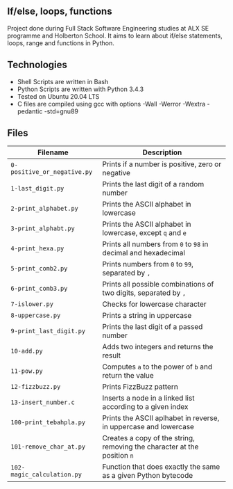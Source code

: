 If/else, loops, functions
---
Project done during Full Stack Software Engineering studies at ALX SE programme and Holberton School. It aims to learn about if/else statements, loops, range and functions in Python.

Technologies
---
* Shell Scripts are written in Bash
* Python Scripts are written with Python 3.4.3
* Tested on Ubuntu 20.04 LTS 
* C files are compiled using gcc with options -Wall -Werror -Wextra -pedantic -std=gnu89

Files
---
**Filename**                  | **Description**
------------------------------|-------------------------
`0-positive_or_negative.py`   | Prints if a number is positive, zero or negative
`1-last_digit.py`             | Prints the last digit of a random number
`2-print_alphabet.py`         | Prints the ASCII alphabet in lowercase
`3-print_alphabt.py`          | Prints the ASCII alphabet in lowercase, except `q` and `e`
`4-print_hexa.py`             | Prints all numbers from `0` to `98` in decimal and hexadecimal
`5-print_comb2.py`            | Prints numbers from `0` to `99`, separated by `,`
`6-print_comb3.py`            | Prints all possible combinations of two digits, separated by `,`
`7-islower.py`                | Checks for lowercase character
`8-uppercase.py`              | Prints a string in uppercase
`9-print_last_digit.py`       | Prints the last digit of a passed number
`10-add.py`                   | Adds two integers and returns the result
`11-pow.py`                   | Computes `a` to the power of `b` and return the value
`12-fizzbuzz.py`              | Prints FizzBuzz pattern
`13-insert_number.c`          | Inserts a node in a linked list according to a given index
`100-print_tebahpla.py`       | Prints the ASCII aplhabet in reverse, in uppercase and lowercase
`101-remove_char_at.py`       | Creates a copy of the string, removing the character at the position `n`
`102-magic_calculation.py`    | Function that does exactly the same as a given Python bytecode
